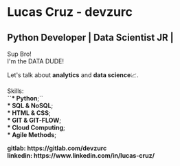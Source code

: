 # Lucas Cruz - devzurc
## Python Developer | Data Scientist JR |
<p>
  Sup Bro!<br>
  I'm the DATA DUDE!
</p>
<p>
  Let's talk about <b>analytics</b> and <b>data science</b>📈.
</p>
<p>
  Skills: <br>
  <b>``* Python</b>;``<br>
  <b>* SQL  & NoSQL</b>;<br>
  <b>* HTML & CSS</b>;<br>
  <b>* GIT  & GIT-FLOW</b>;<br>
  <b>* Cloud Computing</b>;<br>
  <b>* Agile Methods</b>;<br>
</p>
<b>gitlab: https://gitlab.com/devzurc</b><br>
<b>linkedin: https://www.linkedin.com/in/lucas-cruz/</b>

  
